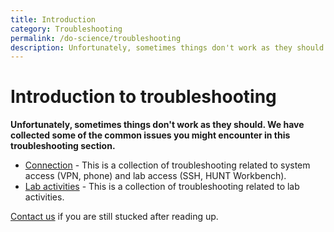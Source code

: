 ```yaml
---
title: Introduction
category: Troubleshooting
permalink: /do-science/troubleshooting
description: Unfortunately, sometimes things don't work as they should. We have collected some of the common issues you might encounter in these pages.
---
```


# Introduction to troubleshooting

**Unfortunately, sometimes things don't work as they should. We have collected some of the common issues you might encounter in this troubleshooting section.** 

* [Connection](/do-science/troubleshooting/connection) - This is a collection of troubleshooting related to system access (VPN, phone) and lab access (SSH, HUNT Workbench).
* [Lab activities](/do-science/troubleshooting/lab-activities) - This is a collection of troubleshooting related to lab activities.

[Contact us](/contact) if you are still stucked after reading up.
